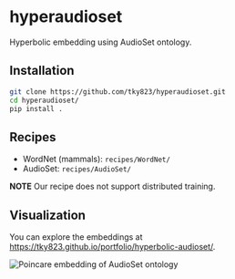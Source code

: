 # hyperaudioset

Hyperbolic embedding using AudioSet ontology.

## Installation

```sh
git clone https://github.com/tky823/hyperaudioset.git
cd hyperaudioset/
pip install .
```

## Recipes

- WordNet (mammals): `recipes/WordNet/`
- AudioSet: `recipes/AudioSet/`

**NOTE** Our recipe does not support distributed training.

## Visualization

You can explore the embeddings at https://tky823.github.io/portfolio/hyperbolic-audioset/.

<img src="assets/poincare-embedding.gif" alt="Poincare embedding of AudioSet ontology" title="Poincare embedding of AudioSet ontology">
